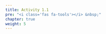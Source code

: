 ```yaml
---
title: Activity 1.1
pre: "<i class='fas fa-tools'></i> &nbsp;"
chapter: true
weight: 5
---
```


<!--

3. Navigate to the [discussion](https://github.com/sta518/discussion) repository.
  - Click "<i class="fas fa-eye"></i> Watch <i class="fas fa-caret-down"></i>" near the upper-right corner of the repo, so that you get email notifications.
    - You should bookmark this page, but it is also linked on the left-hand toolbar of the course website (<i class='fas fa-exclamation-circle'></i> Help)
    - Re-read the [How to get help](/syllabus/policies/#how-to-get-help) section in the course policies

### Acitivity 1.1: Git-ing started 

![Bad pun dog](https://i.kym-cdn.com/entries/icons/original/000/014/959/Screenshot_116.png "Final image of 'pad pun dog' meme")

**Tools Needed**

- GitHub
- RStudio Cloud

The big questions for this activity are:

- What are repos, issues, and version-control?
- Why do we use READMEs?
- What are organizations, teams, and GitHub pages?
- What is plain text and markdown?

To Do:

- fork a repo
- write markdown text
- create a repo

branching and merging repos

#### File-sharing and storage

Explore the files behing R4DS

  see files current state
  look at commit history to see how things have changed
  use search box to search for specific words (e.g., `join` or `factors`)
  summary of 100+ contributers have added: how readers submit fixes and small improvements
  look at issues

#### Course "destinations"

Explore our destination

  help-center
  materials
    activities
    assignments
  website
    

#### Plain Text



##### GitHub and Markdown Introduction

- Locate class repo
    - Find `f19-sta-418-518` user in GitHub and locate the "lab0101" repo
    - Click on "README.md"
    - Click on <i class="fas fa-pencil-alt"></i> - this will **Fork** the project to your space
- Add a row in the table below with your information   
    - Preferred first name & last name  
    - GitHub ID
    - **Commit** your changes and submit pull request   
            - Write a descriptive commit message (e.g. "added Bradford Dykes info to table")  
            - Click green "Propose file change" button and start pull request
    - pat yourself on the back

**Important**: Your entry will NOT appear on the class table right away.
Once you submit the "pull request" the owner of the repo (me) needs to approve and merge it into the "master" before your entry will appear in the class table on the website. 

##### Class GitHub Table 

| Name                    | GitHub ID            |
|:------------------------|:---------------------|  
| Bradford Dykes          | dykesb               |

#### Version Control

Fork repo to your account
Clone repo to your machine
Put in information
 - Showcase markdown basics
Add and commit changes
push back to github

-->